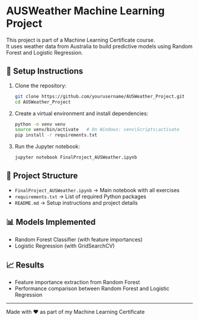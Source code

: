 # AUSWeather Machine Learning Project

This project is part of a Machine Learning Certificate course.  
It uses weather data from Australia to build predictive models using Random Forest and Logistic Regression.

## 🚀 Setup Instructions

1. Clone the repository:
   ```bash
   git clone https://github.com/yourusername/AUSWeather_Project.git
   cd AUSWeather_Project
   ```

2. Create a virtual environment and install dependencies:
   ```bash
   python -m venv venv
   source venv/bin/activate   # On Windows: venv\Scripts\activate
   pip install -r requirements.txt
   ```

3. Run the Jupyter notebook:
   ```bash
   jupyter notebook FinalProject_AUSWeather.ipynb
   ```

## 📂 Project Structure

- `FinalProject_AUSWeather.ipynb` → Main notebook with all exercises
- `requirements.txt` → List of required Python packages
- `README.md` → Setup instructions and project details

## 📊 Models Implemented
- Random Forest Classifier (with feature importances)
- Logistic Regression (with GridSearchCV)

## 📈 Results
- Feature importance extraction from Random Forest
- Performance comparison between Random Forest and Logistic Regression

---
Made with ❤️ as part of my Machine Learning Certificate
